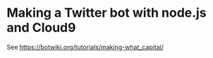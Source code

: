 # Making a Twitter bot with node.js and Cloud9

See https://botwiki.org/tutorials/making-what_capital/
